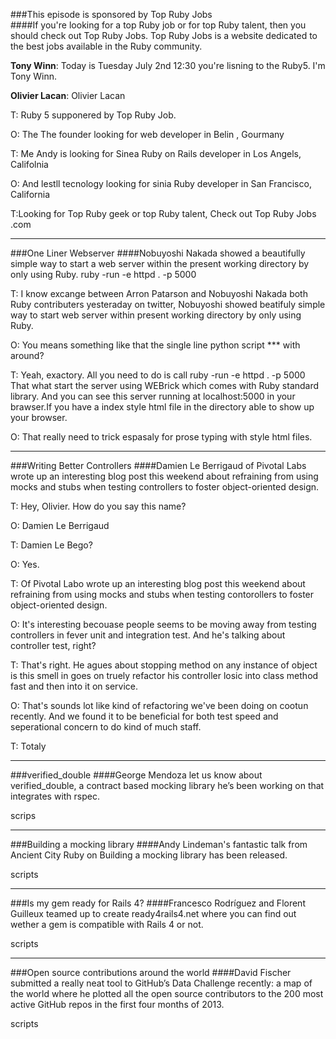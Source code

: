 ###This episode is sponsored by Top Ruby Jobs  
####If you're looking for a top Ruby job or for top Ruby talent, then you should check out Top Ruby Jobs. Top Ruby Jobs is a website dedicated to the best jobs available in the Ruby community.

**Tony Winn**: Today is Tuesday July 2nd 12:30 you're lisning to the Ruby5. I'm Tony Winn.

**Olivier Lacan**: Olivier Lacan

T: Ruby 5 supponered by Top Ruby Job.

O: The The founder looking for web developer in Belin , Gourmany

T: Me Andy is looking for Sinea Ruby on Rails developer in Los Angels, Califolnia

O: And lestll tecnology looking for sinia Ruby developer in San Francisco, California

T:Looking for Top Ruby geek or top Ruby talent, Check out Top Ruby Jobs .com

---

###One Liner Webserver
####Nobuyoshi Nakada showed a beautifully simple way to start a web server within the present working directory by only using Ruby. ruby -run -e httpd . -p 5000

T: I know excange between Arron Patarson and Nobuyoshi Nakada both Ruby contributers yesteraday on twitter, Nobuyoshi showed beatifuly simple way to start web server within present working directory by only using Ruby.

O: You means something like that the single line python script *** with around?

T: Yeah, exactory. All you need to do is call
ruby -run -e httpd . -p 5000
That what start the server using WEBrick which comes with Ruby standard library. And you can see this server running at localhost:5000 in your brawser.If you have a index style html file in the directory able to show up your browser.

O: That really need to trick espasaly for prose typing with style html files.

---
 	
###Writing Better Controllers
####Damien Le Berrigaud of Pivotal Labs wrote up an interesting blog post this weekend about refraining from using mocks and stubs when testing controllers to foster object-oriented design.

T: Hey, Olivier. How do you say this name?

O: Damien Le Berrigaud

T: Damien Le Bego?

O: Yes.

T: Of Pivotal Labo wrote up an interesting blog post this weekend about refraining from using mocks and stubs when testing contorollers to foster object-oriented design.

O: It's interesting becouase people seems to be moving away from testing controllers in fever unit and integration test. And he's talking about controller test, right?

T: That's right. He agues about stopping method on any instance of object is this smell in goes on truely refactor his controller losic into class method fast and then into it on service.

O: That's sounds lot like kind of refactoring we've been doing on cootun  recently. And we found it to be beneficial for both test speed and seperational concern to do kind of much staff.

T: Totaly

---

###verified_double
####George Mendoza let us know about verified_double, a contract based mocking library he’s been working on that integrates with rspec.

scrips

---

###Building a mocking library
####Andy Lindeman's fantastic talk from Ancient City Ruby on Building a mocking library has been released.

scripts

---

###Is my gem ready for Rails 4?
####Francesco Rodríguez and Florent Guilleux teamed up to create ready4rails4.net where you can find out wether a gem is compatible with Rails 4 or not.

scripts

---

###Open source contributions around the world
####David Fischer submitted a really neat tool to GitHub’s Data Challenge recently: a map of the world where he plotted all the open source contributors to the 200 most active GitHub repos in the first four months of 2013.

scripts